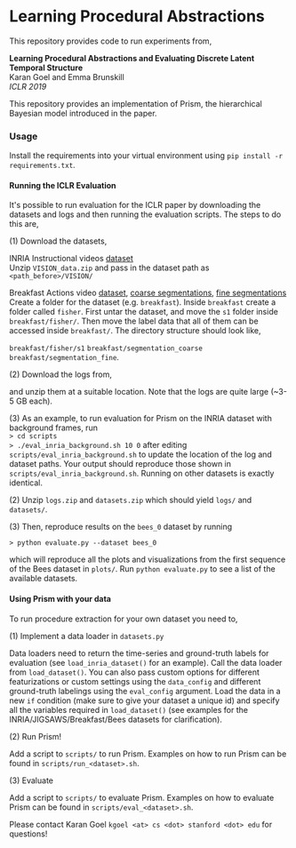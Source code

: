 # Learning Procedural Abstractions

This repository provides code to run experiments from,
 
**Learning Procedural Abstractions and Evaluating Discrete Latent Temporal Structure**  
Karan Goel and Emma Brunskill  
_ICLR 2019_

This repository provides an implementation of Prism, the hierarchical Bayesian model introduced in the paper.
 

### Usage

Install the requirements into your virtual environment using ``pip install -r requirements.txt``.

#### Running the ICLR Evaluation

It's possible to run evaluation for the ICLR paper by downloading the datasets and logs and then running the evaluation 
scripts. The steps to do this are,

(1) Download the datasets, 

INRIA Instructional videos [dataset](https://www.di.ens.fr/willow/research/instructionvideos/release/VISION_data.zip)  
Unzip ``VISION_data.zip`` and pass in the dataset path as ``<path_before>/VISION/``
   
Breakfast Actions video [dataset](https://uni-bonn.sciebo.de/s/lqj3GNVQWXaX1WC/download), 
[coarse segmentations](https://uni-bonn.sciebo.de/s/NsYSceejoCmrlTL/download), 
[fine segmentations](https://uni-bonn.sciebo.de/s/I5hJN7ka53PqlC0/download)  
Create a folder for the dataset (e.g. `breakfast`). Inside `breakfast` create a folder called `fisher`. 
First untar the dataset, and move the `s1` folder inside `breakfast/fisher/`. 
Then move the label data that all of them can be accessed inside 
`breakfast/`. The directory structure should look like,
 
`breakfast/fisher/s1`
`breakfast/segmentation_coarse`
`breakfast/segmentation_fine`. 
 

(2) Download the logs from,

and unzip them at a suitable location. Note that the logs are quite large (~3-5 GB each).

(3) As an example, to run evaluation for Prism on the INRIA dataset with background frames, run  
``> cd scripts``  
``> ./eval_inria_background.sh 10 0``
after editing `scripts/eval_inria_background.sh` to update the location of the log and dataset paths. Your output
should reproduce those shown in `scripts/eval_inria_background.sh`. Running on other datasets is exactly identical.



(2) Unzip ``logs.zip`` and ``datasets.zip`` which should yield ``logs/`` and `datasets/`. 

(3) Then, reproduce results on the `bees_0` dataset by running   

``> python evaluate.py --dataset bees_0``
  
which will reproduce all the plots and visualizations from the first sequence of the Bees dataset in ``plots/``. 
Run ``python evaluate.py`` to see a list of the available datasets.

#### Using Prism with your data

To run procedure extraction for your own dataset you need to,  

(1) Implement a data loader in ``datasets.py``

Data loaders need to return the time-series and ground-truth labels for evaluation (see `load_inria_dataset()` 
for an example). Call the data loader from `load_dataset()`. You can also pass custom options for different featurizations 
or custom settings using the `data_config` and different ground-truth labelings using the `eval_config` argument. Load 
the data in a new `if` condition (make sure to give your dataset a unique id) and specify all the variables required 
in `load_dataset()` (see examples for the INRIA/JIGSAWS/Breakfast/Bees datasets for clarification).

(2) Run Prism!

Add a script to `scripts/` to run Prism. Examples on how to run Prism can be found in `scripts/run_<dataset>.sh`.

(3) Evaluate

Add a script to `scripts/` to evaluate Prism. Examples on how to evaluate Prism can be found in `scripts/eval_<dataset>.sh`.


Please contact Karan Goel ``kgoel <at> cs <dot> stanford <dot> edu`` for questions!
